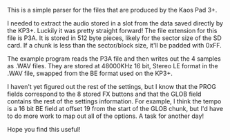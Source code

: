 This is a simple parser for the files that are produced by the Kaos Pad 3+.

I needed to extract the audio stored in a slot from the data saved directly by
the KP3+. Luckily it was pretty straight forward! The file extension for this
file is P3A. It is stored in 512 byte pieces, likely for the sector size of
the SD card. If a chunk is less than the sector/block size, it'll be padded
with 0xFF.

The example program reads the P3A file and then writes out the 4 samples as
.WAV files. They are stored at 48000KHz 16 bit, Stereo LE format in the .WAV
file, swapped from the BE format used on the KP3+.

I haven't yet figured out the rest of the settings, but I know that the
PROG fields correspond to the 8 stored FX buttons and that the GLOB field
contains the rest of the settings information. For example, I think the 
tempo is a 16 bit BE field at offset 19 from the start of the GLOB chunk, but
I'd have to do more work to map out all of the options. A task for another day!

Hope you find this useful!
